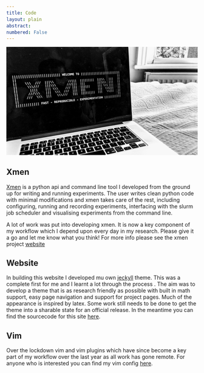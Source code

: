```yaml
---
title: Code
layout: plain
abstract:
numbered: False
---
```



![](/assets/images/xmen.jpg)

## Xmen
[Xmen](https://robw4.github.io/xmen/) is a python api and command line tool I developed from the
 ground up for writing and running experiments. The user
  writes clean python code with minimal modifications and
 xmen takes care of the rest, including configuring, running and
  recording experiments, interfacing with the slurm job
   scheduler and visualising experiments from the command line.

A lot of work was put into developing xmen. It is now a key
 component of my workflow which I
  depend upon every day in my research. Please give it a go and
   let me know what you think! For more info please see the xmen
    project [website](https://robw4.github.io/xmen/)  



## Website
In building this website I developed mu own [jeckyll]() theme. This
 was a complete first for me and I learnt a lot through the process
 . The aim was to develop a theme that is as research friendly as
  possible with built in math support, easy page navigation and
   support for project
    pages. Much of the appearance is
     inspired by latex. Some work still needs to
      be done to get the theme into a sharable state for an
       official release. In the meantime you can find the sourcecode for this site
    [here](https://github.com/robw4/robw4.github.io).

## Vim
Over the lockdown vim and vim
 plugins which have since become a key part of my workflow over the
  last year as all work has gone remote. For anyone who is
   interested you can find my vim config
   [here](https://github.com/robw4/vim).